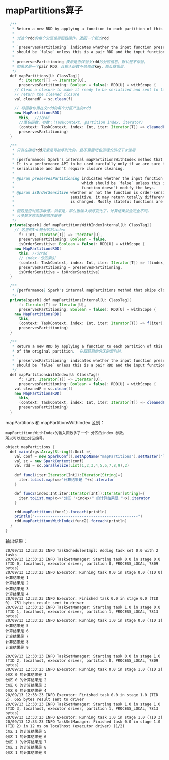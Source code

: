 # mapPartitions算子

```java
  /**
   * Return a new RDD by applying a function to each partition of this RDD.
   * 
   * 对这个rdd的每个分区使用函数操作，返回一个新的rdd
   *
   * `preservesPartitioning` indicates whether the input function preserves the partitioner, which
   * should be `false` unless this is a pair RDD and the input function doesn't modify the keys.
   *
   * preservesPartitioning 表示是否保留父rdd的分区信息，默认是不保留。
   * 如果这是一个pair RDD，且输入函数不会修改key，那么就保留。
   */
  def mapPartitions[U: ClassTag](
      f: Iterator[T] => Iterator[U],
      preservesPartitioning: Boolean = false): RDD[U] = withScope {
  	// Clean a closure to make it ready to be serialized and sent to tasks
  	// return the cleaned closure
    val cleanedF = sc.clean(f)

    // 将函数作用在父rdd的每个分区产生的rdd
    new MapPartitionsRDD(
      this,  //父rdd
      //匿名函数，参数：(TaskContext, partition index, iterator)
      (context: TaskContext, index: Int, iter: Iterator[T]) => cleanedF(iter),
      preservesPartitioning)
  }

  /**
   * 只有在确定rdd元素是可被序列化的，且不需要闭包清理的情况下才使用
   * 
   * [performance] Spark's internal mapPartitionsWithIndex method that skips closure cleaning. 
   * It is a performance API to be used carefully only if we are sure that the RDD elements are
   * serializable and don't require closure cleaning.
   * 
   * @param preservesPartitioning indicates whether the input function preserves the partitioner,
   *                              which should be `false` unless this is a pair RDD and the input
   *                              function doesn't modify the keys.
   * @param isOrderSensitive whether or not the function is order-sensitive. If it's order
   *                         sensitive, it may return totally different result when the input order
   *                         is changed. Mostly stateful functions are order-sensitive.
   *
   * 函数是否对顺序敏感。如果是，那么当输入顺序变化了，计算结果就会完全不同。
   * 大多数状态函数是顺序敏感
   */
  private[spark] def mapPartitionsWithIndexInternal[U: ClassTag](
  	// 这里的Int是分区的index
      f: (Int, Iterator[T]) => Iterator[U], 
      preservesPartitioning: Boolean = false,
      isOrderSensitive: Boolean = false): RDD[U] = withScope {
    new MapPartitionsRDD(
      this, //父rdd
      // index：分区索引
      (context: TaskContext, index: Int, iter: Iterator[T]) => f(index, iter),
      preservesPartitioning = preservesPartitioning,
      isOrderSensitive = isOrderSensitive)
  }

  /**
   * [performance] Spark's internal mapPartitions method that skips closure cleaning. 跳过闭包清理
   */
  private[spark] def mapPartitionsInternal[U: ClassTag](
      f: Iterator[T] => Iterator[U],
      preservesPartitioning: Boolean = false): RDD[U] = withScope {
    new MapPartitionsRDD(
      this,
      (context: TaskContext, index: Int, iter: Iterator[T]) => f(iter),
      preservesPartitioning)
  }

  /**
   * Return a new RDD by applying a function to each partition of this RDD, while tracking the index
   * of the original partition.  在跟踪原始分区的索引时。
   *
   * `preservesPartitioning` indicates whether the input function preserves the partitioner, which
   * should be `false` unless this is a pair RDD and the input function doesn't modify the keys.
   */
  def mapPartitionsWithIndex[U: ClassTag](
      f: (Int, Iterator[T]) => Iterator[U],
      preservesPartitioning: Boolean = false): RDD[U] = withScope {
    val cleanedF = sc.clean(f)
    new MapPartitionsRDD(
      this,
      (context: TaskContext, index: Int, iter: Iterator[T]) => cleanedF(index, iter),
      preservesPartitioning)
  }


```

mapPartitions 和 mapPartitionsWithIndex 区别：

	mapPartitionsWithIndex的输入函数多了一个 分区的index 参数，
	所以可以取出分区编号。

```java
object mapPartitions {
  def main(Args:Array[String]):Unit ={
    val conf = new SparkConf().setAppName("mapPartitions").setMaster("local")
    val sc = new SparkContext(conf)
    val rdd = sc.parallelize(List(1,2,3,4,5,6,7,8,9),2)

    def func1(iter:Iterator[Int]):Iterator[String]={
      iter.toList.map(x=>"计算结果是 "+x).iterator
    }

    def func2(index:Int,iter:Iterator[Int]):Iterator[String]={
      iter.toList.map(x=>"分区 "+index+" 的计算结果是 "+x).iterator
    }

    rdd.mapPartitions(func1).foreach(println)
    println("----------------------------------------------")
    rdd.mapPartitionsWithIndex(func2).foreach(println)
  }
}
```
输出结果：


	20/09/13 12:33:23 INFO TaskSchedulerImpl: Adding task set 0.0 with 2 tasks
	20/09/13 12:33:23 INFO TaskSetManager: Starting task 0.0 in stage 0.0 (TID 0, localhost, executor driver, partition 0, PROCESS_LOCAL, 7809 bytes)
	20/09/13 12:33:23 INFO Executor: Running task 0.0 in stage 0.0 (TID 0)
	计算结果是 1
	计算结果是 2
	计算结果是 3
	计算结果是 4
	20/09/13 12:33:23 INFO Executor: Finished task 0.0 in stage 0.0 (TID 0). 751 bytes result sent to driver
	20/09/13 12:33:23 INFO TaskSetManager: Starting task 1.0 in stage 0.0 (TID 1, localhost, executor driver, partition 1, PROCESS_LOCAL, 7813 bytes)
	20/09/13 12:33:23 INFO Executor: Running task 1.0 in stage 0.0 (TID 1)
	计算结果是 5
	计算结果是 6
	计算结果是 7
	计算结果是 8
	计算结果是 9

	20/09/13 12:33:23 INFO TaskSetManager: Starting task 0.0 in stage 1.0 (TID 2, localhost, executor driver, partition 0, PROCESS_LOCAL, 7809 bytes)
	20/09/13 12:33:23 INFO Executor: Running task 0.0 in stage 1.0 (TID 2)
	分区 0 的计算结果是 1
	分区 0 的计算结果是 2
	分区 0 的计算结果是 3
	分区 0 的计算结果是 4
	20/09/13 12:33:23 INFO Executor: Finished task 0.0 in stage 1.0 (TID 2). 665 bytes result sent to driver
	20/09/13 12:33:23 INFO TaskSetManager: Starting task 1.0 in stage 1.0 (TID 3, localhost, executor driver, partition 1, PROCESS_LOCAL, 7813 bytes)
	20/09/13 12:33:23 INFO Executor: Running task 1.0 in stage 1.0 (TID 3)
	20/09/13 12:33:23 INFO TaskSetManager: Finished task 0.0 in stage 1.0 (TID 2) in 12 ms on localhost (executor driver) (1/2)
	分区 1 的计算结果是 5
	分区 1 的计算结果是 6
	分区 1 的计算结果是 7
	分区 1 的计算结果是 8
	分区 1 的计算结果是 9